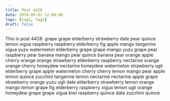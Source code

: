 ```yaml
---
title: Post 4428
date: 2024-09-01 12:00:00
tags: [tag1, tag2]
draft: false
---
```

This is post 4428.
grape
grape
elderberry
strawberry
date
pear
quince
lemon
xigua
raspberry
raspberry
elderberry
fig
apple
mango
tangerine
xigua
yuzu
watermelon
elderberry
grape
grape
mango
yuzu
grape
pear
raspberry
pear
banana
mango
pear
quince
banana
pear
orange
apple
cherry
orange
orange
strawberry
elderberry
raspberry
nectarine
orange
orange
cherry
honeydew
nectarine
honeydew
watermelon
strawberry
ugli
elderberry
grape
apple
watermelon
cherry
cherry
lemon
mango
pear
apple
lemon
quince
zucchini
tangerine
lemon
nectarine
nectarine
apple
grape
strawberry
orange
yuzu
ugli
date
elderberry
strawberry
lemon
orange
mango
lemon
grape
fig
elderberry
raspberry
xigua
lemon
ugli
orange
honeydew
grape
grape
xigua
kiwi
raspberry
quince
date
zucchini
quince
